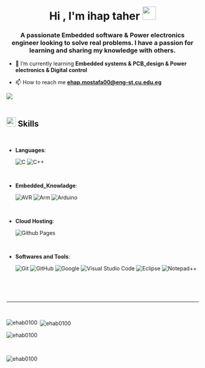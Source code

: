 
<h1 align="center"><b>Hi , I'm ihap taher </b><img src="https://media.giphy.com/media/hvRJCLFzcasrR4ia7z/giphy.gif" width="35"></h1>
<h3 align="center">A passionate Embedded software & Power electronics engineer looking to solve real problems. I have a passion for learning and sharing my knowledge with others. </h3>


- 🌱 I’m currently learning **Embedded systems & PCB_design & Power electronics & Digital control**

- 📫 How to reach me **ehap.mostafa00@eng-st.cu.edu.eg**


<img src="https://user-images.githubusercontent.com/73097560/115834477-dbab4500-a447-11eb-908a-139a6edaec5c.gif"><br><br>

## <img src="https://media2.giphy.com/media/QssGEmpkyEOhBCb7e1/giphy.gif?cid=ecf05e47a0n3gi1bfqntqmob8g9aid1oyj2wr3ds3mg700bl&rid=giphy.gif" width ="25"><b> Skills</b>
<br>

<p align="center">

- **Languages**:
    
    ![C](https://img.shields.io/badge/C%20-%232370ED.svg?style=for-the-badge&logo=c&logoColor=white)
    ![C++](https://img.shields.io/badge/C++%20-%2300599C.svg?style=for-the-badge&logo=c%2B%2B&logoColor=white)

<br>   
    
- **Embedded_Knowladge**:

   ![AVR](https://img.shields.io/badge/AVR%20-%23E34F26.svg?style=for-the-badge&logo=avr&logoColor=white)
   ![Arm](https://img.shields.io/badge/Arm%20-%231572B6.svg?style=for-the-badge&logo=arm&logoColor=white)
  ![Arduino](https://img.shields.io/badge/Arduino%20-35b393.svg?style=for-the-badge&logo=arduino&logoColor=white)
 <br>

- **Cloud Hosting**:

    ![Github Pages](https://img.shields.io/badge/GitHub%20Pages-%23327FC7.svg?style=for-the-badge&logo=github&logoColor=white)
    
<br>

- **Softwares and Tools**:

    ![Git](https://img.shields.io/badge/git-%23F05033.svg?style=for-the-badge&logo=git&logoColor=white)
    ![GitHub](https://img.shields.io/badge/github-%23121011.svg?style=for-the-badge&logo=github&logoColor=white)
    ![Google](https://img.shields.io/badge/google-%234285F4.svg?style=for-the-badge&logo=google&logoColor=white)
    ![Visual Studio Code](https://img.shields.io/badge/Visual%20Studio%20Code-0078d7.svg?style=for-the-badge&logo=visual-studio-code&logoColor=white)
    ![Eclipse](https://img.shields.io/badge/Eclipse-FE7A16.svg?style=for-the-badge&logo=Eclipse&logoColor=white)
    ![Notepad++](https://img.shields.io/badge/Notepad++-90E59A.svg?style=for-the-badge&logo=notepad%2b%2b&logoColor=black)
    
<br>
<br>
<br>

-----

<br>

<p><img align="left" src="https://github-readme-stats.vercel.app/api/top-langs?username=ehab0100&show_icons=true&locale=en&layout=compact" alt="ehab0100" /></p>

<p>&nbsp;<img align="center" src="https://github-readme-stats.vercel.app/api?username=ehab0100&show_icons=true&locale=en" alt="ehab0100" /></p>

<p><img align="center" src="https://github-readme-streak-stats.herokuapp.com/?user=ehab0100&" alt="ehab0100" /></p>

<br>

<p align="left"> <img src="https://komarev.com/ghpvc/?username=ehab0100&label=Profile%20views&color=0e75b6&style=flat" alt="ehab0100" /> </p>

